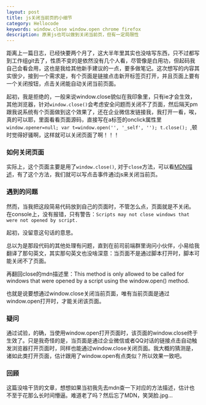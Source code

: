 ```yaml
---
layout: post
title: js关闭当前页的小细节
category: Hellocode
keywords: window.close window.open chrome firefox
description: 原来js也可以做到关闭当前页，但有一定局限性
---
```


距离上一篇日志，已经快要两个月了，这大半年里其实也没啥写东西，只不过都写到工作组git去了，性质不变的是依然没有几个人看，尽管像是白用功，但起码我自己会看会用，这也是我给其他新手建议的一点，要多做笔记。这次想写的内容其实很少，接到一个需求是，有个页面是链接点击新开标签页打开，并且页面上要有一个关闭按钮，点击关闭能自动关闭当前页面。

起初，我是拒绝的，一般来说window.close貌似在我印象里，只有ie才会生效，其他浏览器，针对`window.close()`会考虑安全问题而关闭不了页面，然后隔天pm跟我说系统有个页面做到这个效果了，还在企业微信发链接我，我打开一看，唉，真的可以耶，里面看看页面源码，直接写在a标签的onclick属性里`window.opener=null; var t=window.open('', '_self', ''); t.close(); `,顿时觉得好骚啊，这样就可以关闭页面了啊！！！

### 如何关闭页面

实际上，这个页面主要是用了`window.close()`, 对于`close`方法，可以看[MDN描述](https://developer.mozilla.org/en-US/docs/Web/API/Window/close)，有了这个方法，我们就可以写点击事件通过js来关闭当前页。

### 遇到的问题

然而，当我把这段简易代码放到自己的页面时，不管怎么点，页面就是不关闭。 在console上，没有报错，只有警告：`Scripts may not close windows that were not opened by script.`

起初，没留意这句话的意思。

总以为是那段代码的其他处理有问题，直到在前司前端群里询问小伙伴，小易给我翻译了那句英文，其实那句英文也没啥深意：当页面不是通过脚本打开时，脚本可能关闭不了页面。

再翻回close的mdn描述里：This method is only allowed to be called for windows that were opened by a script using the window.open() method. 

也就是说要想通过window.close关闭当前页面，唯有当前页面是通过window.open打开时，才能关闭该页面。

### 疑问

通过试验，的确，当使用window.open打开页面时，该页面的window.close终于生效了。只是我奇怪的是，当页面是通过企业微信或者QQ对话的链接点击自动触发浏览器打开页面时，同样也能通过window.close关闭页面。我大概的猜测是，诸如此类打开页面，估计跟用了window.open有点类似？所以效果一致吧。

### 回顾

这篇没啥干货的文章，想想如果当初我先去mdn查一下对应的方法描述，估计也不至于花那么长时间懵逼。难道老了吗？然后忘了MDN，笑哭脸.jpg...
